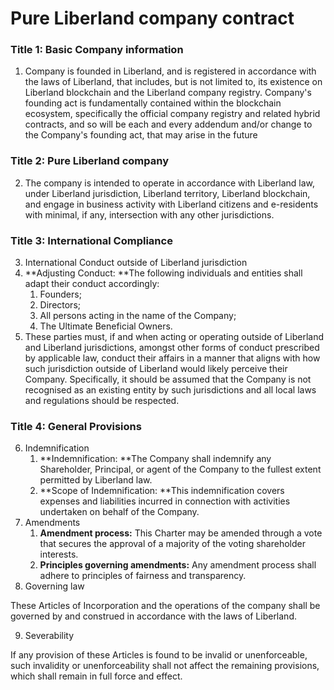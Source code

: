 

# Pure Liberland company contract


### Title 1: Basic Company information
1. Company is founded in Liberland, and is registered in accordance with the laws of Liberland,
   that includes, but is not limited to, its existence on Liberland blockchain and the Liberland company registry.
   Company's founding act is fundamentally contained within the blockchain ecosystem, specifically the official company registry and related hybrid contracts,
   and so will be each and every addendum and/or change to the Company's founding act, that may arise in the future

### Title 2: Pure Liberland company
2. The company is intended to operate in accordance with Liberland law, under Liberland jurisdiction, Liberland territory, Liberland blockchain, 
and engage in business activity with Liberland citizens and e-residents with minimal, if any, intersection with any other jurisdictions.

### Title 3: International Compliance
3. International Conduct outside of Liberland jurisdiction
4. **Adjusting Conduct: **The following individuals and entities shall adapt their conduct accordingly:
    1. Founders;
    2. Directors;
    3. All persons acting in the name of the Company;
    4. The Ultimate Beneficial Owners.
5. These parties must, if and when acting or operating outside of Liberland and Liberland jurisdictions, amongst other forms of conduct prescribed by applicable law,
conduct their affairs in a manner that aligns with how such jurisdiction outside of Liberland would likely perceive their Company. 
Specifically, it should be assumed that the Company is not recognised as an existing entity by such jurisdictions and all local laws and regulations should be respected.

   
### Title 4: General Provisions
6. Indemnification
    1. **Indemnification: **The Company shall indemnify any Shareholder, Principal, or agent of the Company to the fullest extent permitted by Liberland law.
    2. **Scope of Indemnification: **This indemnification covers expenses and liabilities incurred in connection with activities undertaken on behalf of the Company.
7. Amendments
    1. **Amendment process:** This Charter may be amended through a vote that secures the approval of a majority of the voting shareholder interests.
    2. **Principles governing amendments:** Any amendment process shall adhere to principles of fairness and transparency.
8. Governing law

These Articles of Incorporation and the operations of the company shall be governed by and construed in accordance with the laws of Liberland.


9. Severability 

If any provision of these Articles is found to be invalid or unenforceable, such invalidity or unenforceability shall not affect the remaining provisions, which shall remain in full force and effect.
